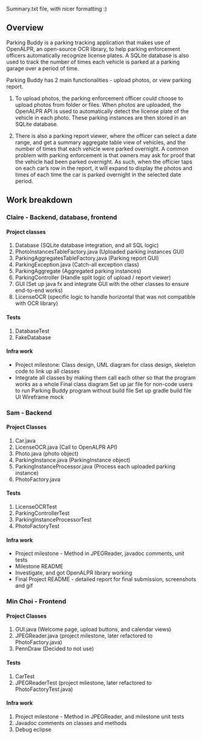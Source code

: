 Summary.txt file, with nicer formatting :) 

## Overview 

Parking Buddy is a parking tracking application that makes use of OpenALPR, an open-source OCR library, to help parking enforcement officers automatically recognize license plates. A SQLite database is also used to track the number of times each vehicle is parked at a parking garage over a period of time.

Parking Buddy has 2 main functionalities - upload photos, or view parking report. 

1) To upload photos, the parking enforcement officer could choose to upload photos from folder or files. When photos are uploaded, the OpenALPR API is used to automatically detect the license plate of the vehicle in each photo. These parking instances are then stored in an SQLite database.

2) There is also a parking report viewer, where the officer can select a date range, and get a summary aggregate table view of vehicles, and the number of times that each vehicle were parked overnight. A common problem with parking enforcement is that owners may ask for proof that the vehicle had been parked overnight. As such, when the officier taps on each car’s row in the report, it will expand to display the photos and times of each time the car is parked overnight in the selected date period.

## Work breakdown
### Claire - Backend, database, frontend

#### Project classes
1) Database (SQLite database integration, and all SQL logic)
2) PhotoInstancesTableFactory.java (Uploaded parking instances GUI) 
3) ParkingAggregatesTableFactory.java (Parking report GUI)
4) ParkingException.java (Catch-all exception class)
5) ParkingAggregate (Aggregated parking instances)
6) ParkingController (Handle split logic of upload / report viewer)
7) GUI (Set up java fx and integrate GUI with the other classes to ensure end-to-end works)
8) LicenseOCR (specific logic to handle horizontal that was not compatible with OCR library)


#### Tests
1) DatabaseTest
2) FakeDatabase


#### Infra work
* Project milestone: Class design, UML diagram for class design, skeleton code to link up all classes
* Integrate all classes by making them call each other so that the program works as a whole
Final class diagram
Set up jar file for non-code users to run Parking Buddy program without build file
Set up gradle build file
UI Wireframe mock

### Sam - Backend

#### Project Classes
1) Car.java
2) LicenseOCR.java (Call to OpenALPR API)
3) Photo.java (photo object)
4) ParkingInstance.java (ParkingInstance object)
5) ParkingInstanceProcessor.java (Process each uploaded parking instance)
6) PhotoFactory.java


#### Tests
1) LicenseOCRTest
2) ParkingControllerTest
3) ParkingInstanceProcessorTest
4) PhotoFactoryTest

#### Infra work
* Project milestone -  Method in JPEGReader, javadoc comments, unit tests
* Milestone README
* Investigate, and got OpenALPR library working
* Final Project README - detailed report for final submission, screenshots and gif 

### Min Choi - Frontend

#### Project Classes
1) GUI.java (Welcome page, upload buttons, and calendar views)
2) JPEGReader.java (project milestone, later refactored to PhotoFactory.java)
3) PennDraw (Decided to not use)

#### Tests
1) CarTest
2) JPEGReaderTest (project milestone, later refactored to PhotoFactoryTest.java)

#### Infra work
1) Project milestone - Method in JPEGReader, and milestone unit tests
2) Javadoc comments on classes and methods
3) Debug eclipse

